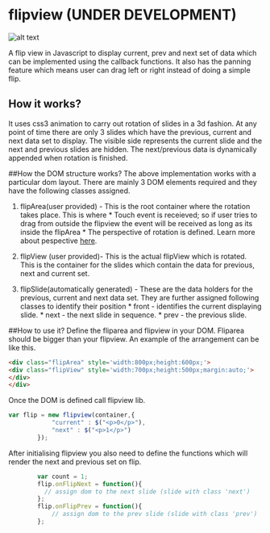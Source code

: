 flipview (UNDER DEVELOPMENT)
========

![alt text](https://lh4.googleusercontent.com/-WVO0MaxF3SM/U51mzlvMFRI/AAAAAAAAJfw/CZcNtTPSwBg/s279/flipview_sample.gif "This is what it looks like but more smoother.")

A flip view in Javascript to display current, prev and next set of data which can be implemented using the callback functions. It also has the panning feature which means user can drag left or right instead of doing a simple flip. 


## How it works?
It uses css3 animation to carry out rotation of slides in a 3d fashion. At any point of time there are only 3 slides which have the previous, current and next data set to display. The visible side represents the current slide and the next and previous slides are hidden. The next/previous data is dynamically appended when rotation is finished.


##How the DOM structure works?
The above implementation works with a particular dom layout. There are mainly 3 DOM elements required and they have the following classes assigned.

  1. flipArea(user provided) - This is the root container where the rotation takes place. This is where 
    * Touch event is receieved; so if user tries to drag from outside the flipview the event will be received as long as its inside the flipArea
    * The perspective of rotation is defined. Learn more about pespective [here](https://developer.mozilla.org/en-US/docs/Web/CSS/perspective).
	
  2. flipView (user provided)-  This is the actual flipView which is rotated. This is the container for the slides which contain the data for previous, next and current set.
  3. flipSlide(automatically generated) - These are the data holders for the previous, current and next data set. They are further assigned following classes to identify their position
    * front - identifies the current displaying slide.
    * next - the next slide in sequence.
	* prev - the previous slide.

##How to use it?
Define the fliparea and flipview in your DOM. Fliparea should be bigger than your flipview. An example of the arrangement can be like this.

```html
<div class="flipArea" style='width:800px;height:600px;'>
<div class="flipView" style='width:700px;height:500px;margin:auto;'>
</div>
</div>
```
Once the DOM is defined call flipview lib.
```javascript
var flip = new flipview(container,{
			"current" : $("<p>0</p>"),
			"next" : $("<p>1</p>")
		});
```
After initialising flipview you also need to define the functions which will render the next and previous set on flip.
```javascript
		var count = 1;
		flip.onFlipNext = function(){
		  // assign dom to the next slide (slide with class 'next')
		};
		flip.onFlipPrev = function(){
			// assign dom to the prev slide (slide with class 'prev')
		};
```
